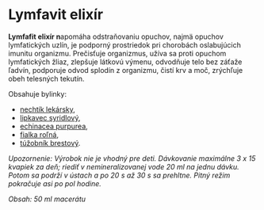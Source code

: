 Lymfavit elixír
===============

**Lymfafit elixír n**apomáha odstraňovaniu opuchov, najmä opuchov lymfatických
uzlín, je podporný prostriedok pri chorobách oslabujúcich imunitu organizmu.
Prečisťuje organizmus, užíva sa proti opuchom lymfatických žliaz, zlepšuje
látkovú výmenu, odvodňuje telo bez záťaže ľadvín, podporuje odvod splodín z
organizmu, čistí krv a moč, zrýchľuje obeh telesných tekutín.

Obsahuje bylinky:

* [nechtík lekársky](/sip/bylinky/nechtik-lekarsky/),
* [lipkavec syridlový](/sip/bylinky/lipkavec-syridlovy/),
* [echinacea purpurea](/sip/bylinky/echinacea-purpurea/),
* [fialka roľná](/sip/bylinky/fialka-rolna-trojfarebna/),
* [túžobník brestový](/sip/bylinky/tuzobnik-brestovy/).

*Upozornenie: Výrobok nie je vhodný pre deti. Dávkovanie maximálne 3 x 15
kvapiek za deň; riediť v nemineralizovanej vode 20 ml na jednu dávku. Potom sa
podrží v ústach a po 20 s až 30 s sa prehltne. Pitný režim pokračuje asi po pol
hodine.*

*Obsah: 50 ml macerátu*

